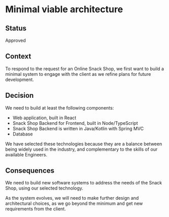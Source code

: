 # Minimal viable architecture

## Status

Approved

## Context

To respond to the request for an Online Snack Shop, we first want to build a minimal system to engage with the client as we refine plans for future development.

## Decision

We need to build at least the following components:

* Web application, built in React
* Snack Shop Backend for Frontend, built in Node/TypeScript
* Snack Shop Backend is written in Java/Kotlin with Spring MVC
* Database

We have selected these technologies because they are a balance between being widely used in the industry, and complementary to the skills of our available Engineers.

## Consequences

We need to build new software systems to address the needs of the Snack Shop, using our selected technology.

As the system evolves, we will need to make further design and architectural choices, as we go beyond the minimum and get new requirements from the client.
